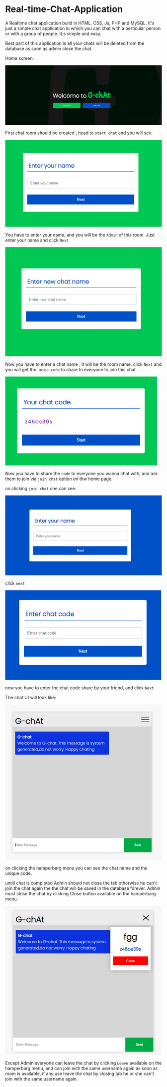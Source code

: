 # Real-time-Chat-Application
A Realtime chat application build in HTML, CSS, Js, PHP and MySQL. 
It's just a simple chat application in which you can chat with a perticular person or with a group of people.
It;s simple and easy.

Best part of this application is all your chats will be deleted from the database as soon as admin close the chat.


Home screen: 

![Screenshot](image/home.png)

First chat room should be created , head to ```start chat``` and you will see:

![Screenshot](image/jceyn.png)

You have to enter your name, and you will be the ```Admin``` of this room. Just enter your name and click ```Next```

![Screenshot](image/encn.png)

Now you have to enter a chat name , it will be the room name.
click ```Next``` and you will get the ```uniqe code``` to share to everyone to join this chat.

![Screenshot](image/cc.png)

Now you have to share the ```code``` to everyone you wanna chat with, and ask them to join via ```join chat``` option on thw home page.

on clicking ```join chat``` one can see:

![Screenshot](image/en.png)

click ```next```

![Screenshot](image/ecc.png)

now you have to enter the chat code share by your friend,
and click  ```Next```

The chat UI will look like:

![Screenshot](image/chatui.png)

on clicking the hamperbarg menu you can see the chat name and the unique code.

untill chat is completed Admin should not close the tab otherwise he can't join the chat again the the chat will be saved in the database forever. Admin must close the chat by clicking Close button available on the hamperbarg menu.

![Screenshot](image/chatuiextend.png)

Except Admin everyone can leave the chat by clicking ```Leave``` available on the hamperbarg menu, and can join with the same username again as soon as room is available, if any use leave the chat by closing tab he or she can't join with the same username again.
